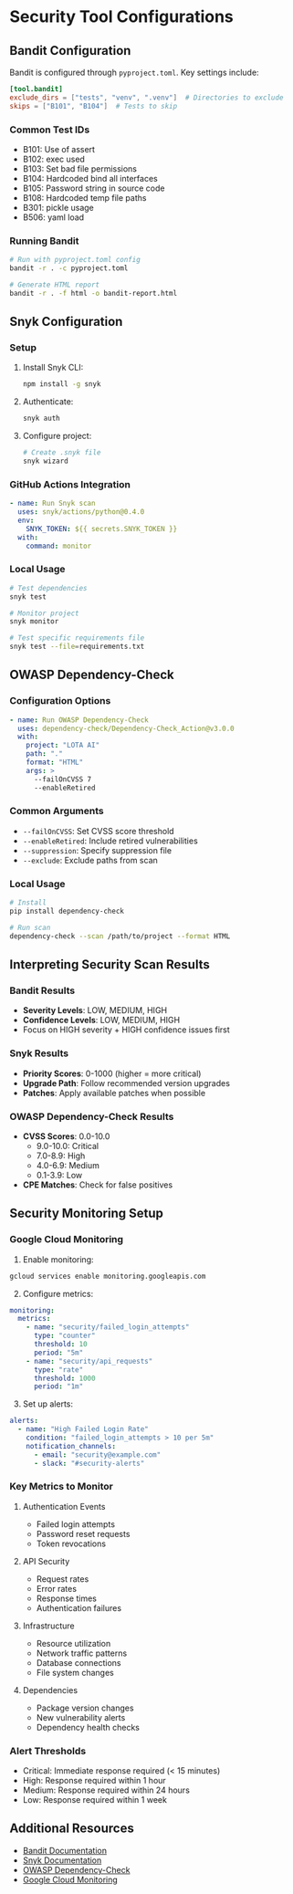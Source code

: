 # Security Tool Configurations

## Bandit Configuration

Bandit is configured through `pyproject.toml`. Key settings include:

```toml
[tool.bandit]
exclude_dirs = ["tests", "venv", ".venv"]  # Directories to exclude
skips = ["B101", "B104"]  # Tests to skip
```

### Common Test IDs
- B101: Use of assert
- B102: exec used
- B103: Set bad file permissions
- B104: Hardcoded bind all interfaces
- B105: Password string in source code
- B108: Hardcoded temp file paths
- B301: pickle usage
- B506: yaml load

### Running Bandit
```bash
# Run with pyproject.toml config
bandit -r . -c pyproject.toml

# Generate HTML report
bandit -r . -f html -o bandit-report.html
```

## Snyk Configuration

### Setup
1. Install Snyk CLI:
   ```bash
   npm install -g snyk
   ```

2. Authenticate:
   ```bash
   snyk auth
   ```

3. Configure project:
   ```bash
   # Create .snyk file
   snyk wizard
   ```

### GitHub Actions Integration
```yaml
- name: Run Snyk scan
  uses: snyk/actions/python@0.4.0
  env:
    SNYK_TOKEN: ${{ secrets.SNYK_TOKEN }}
  with:
    command: monitor
```

### Local Usage
```bash
# Test dependencies
snyk test

# Monitor project
snyk monitor

# Test specific requirements file
snyk test --file=requirements.txt
```

## OWASP Dependency-Check

### Configuration Options
```yaml
- name: Run OWASP Dependency-Check
  uses: dependency-check/Dependency-Check_Action@v3.0.0
  with:
    project: "LOTA AI"
    path: "."
    format: "HTML"
    args: >
      --failOnCVSS 7
      --enableRetired
```

### Common Arguments
- `--failOnCVSS`: Set CVSS score threshold
- `--enableRetired`: Include retired vulnerabilities
- `--suppression`: Specify suppression file
- `--exclude`: Exclude paths from scan

### Local Usage
```bash
# Install
pip install dependency-check

# Run scan
dependency-check --scan /path/to/project --format HTML
```

## Interpreting Security Scan Results

### Bandit Results
- **Severity Levels**: LOW, MEDIUM, HIGH
- **Confidence Levels**: LOW, MEDIUM, HIGH
- Focus on HIGH severity + HIGH confidence issues first

### Snyk Results
- **Priority Scores**: 0-1000 (higher = more critical)
- **Upgrade Path**: Follow recommended version upgrades
- **Patches**: Apply available patches when possible

### OWASP Dependency-Check Results
- **CVSS Scores**: 0.0-10.0
  - 9.0-10.0: Critical
  - 7.0-8.9: High
  - 4.0-6.9: Medium
  - 0.1-3.9: Low
- **CPE Matches**: Check for false positives

## Security Monitoring Setup

### Google Cloud Monitoring

1. Enable monitoring:
```bash
gcloud services enable monitoring.googleapis.com
```

2. Configure metrics:
```yaml
monitoring:
  metrics:
    - name: "security/failed_login_attempts"
      type: "counter"
      threshold: 10
      period: "5m"
    - name: "security/api_requests"
      type: "rate"
      threshold: 1000
      period: "1m"
```

3. Set up alerts:
```yaml
alerts:
  - name: "High Failed Login Rate"
    condition: "failed_login_attempts > 10 per 5m"
    notification_channels:
      - email: "security@example.com"
      - slack: "#security-alerts"
```

### Key Metrics to Monitor
1. Authentication Events
   - Failed login attempts
   - Password reset requests
   - Token revocations

2. API Security
   - Request rates
   - Error rates
   - Response times
   - Authentication failures

3. Infrastructure
   - Resource utilization
   - Network traffic patterns
   - Database connections
   - File system changes

4. Dependencies
   - Package version changes
   - New vulnerability alerts
   - Dependency health checks

### Alert Thresholds
- Critical: Immediate response required (< 15 minutes)
- High: Response required within 1 hour
- Medium: Response required within 24 hours
- Low: Response required within 1 week

## Additional Resources
- [Bandit Documentation](https://bandit.readthedocs.io/)
- [Snyk Documentation](https://docs.snyk.io/)
- [OWASP Dependency-Check](https://owasp.org/www-project-dependency-check/)
- [Google Cloud Monitoring](https://cloud.google.com/monitoring)
